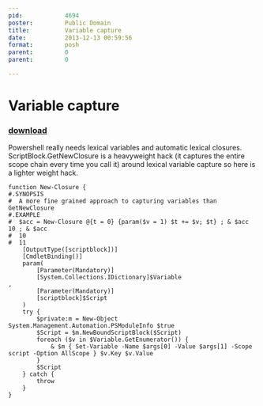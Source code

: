 ```yaml
---
pid:            4694
poster:         Public Domain
title:          Variable capture
date:           2013-12-13 00:59:56
format:         posh
parent:         0
parent:         0

---
```


# Variable capture

### [download](4694.ps1)

Powershell really needs lexical variables and automatic lexical closures. ScriptBlock.GetNewClosure is a heavyweight hack (it captures the entire scope chain every time you call it) around lexical variable capture so here is a lighter weight hack.

```posh
function New-Closure {
#.SYNOPSIS
#  A more fine grained approach to capturing variables than GetNewClosure
#.EXAMPLE
#  $acc = New-Closure @{t = 0} {param($v = 1) $t += $v; $t} ; & $acc 10 ; & $acc
#  10
#  11
	[OutputType([scriptblock])]
	[CmdletBinding()]
	param(
		[Parameter(Mandatory)]
		[System.Collections.IDictionary]$Variable
,
		[Parameter(Mandatory)]
		[scriptblock]$Script
	)
	try {
		$private:m = New-Object System.Management.Automation.PSModuleInfo $true
		$Script = $m.NewBoundScriptBlock($Script)
		foreach ($v in $Variable.GetEnumerator()) {
			& $m { Set-Variable -Name $args[0] -Value $args[1] -Scope script -Option AllScope } $v.Key $v.Value
		}
		$Script
	} catch {
		throw
	}
}
```
